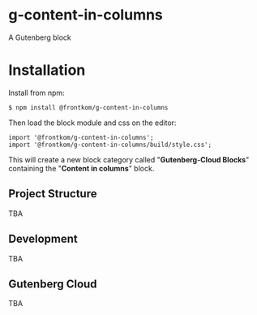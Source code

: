 # g-content-in-columns
A Gutenberg block

# Installation

Install from npm:

```
$ npm install @frontkom/g-content-in-columns
```

Then load the block module and css on the editor:

```
import '@frontkom/g-content-in-columns';
import '@frontkom/g-content-in-columns/build/style.css';
```

This will create a new block category called "**Gutenberg-Cloud Blocks**" containing the "**Content in columns**" block.

## Project Structure
TBA


## Development
TBA


## Gutenberg Cloud
TBA
